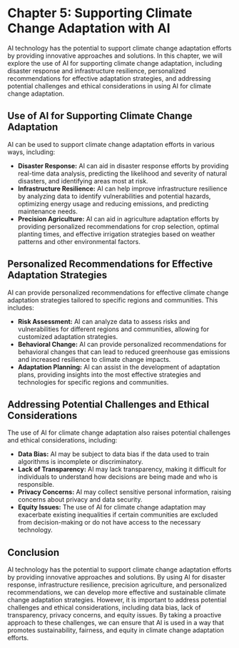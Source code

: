 Chapter 5: Supporting Climate Change Adaptation with AI
=======================================================

AI technology has the potential to support climate change adaptation efforts by providing innovative approaches and solutions. In this chapter, we will explore the use of AI for supporting climate change adaptation, including disaster response and infrastructure resilience, personalized recommendations for effective adaptation strategies, and addressing potential challenges and ethical considerations in using AI for climate change adaptation.

Use of AI for Supporting Climate Change Adaptation
--------------------------------------------------

AI can be used to support climate change adaptation efforts in various ways, including:

* **Disaster Response:** AI can aid in disaster response efforts by providing real-time data analysis, predicting the likelihood and severity of natural disasters, and identifying areas most at risk.
* **Infrastructure Resilience:** AI can help improve infrastructure resilience by analyzing data to identify vulnerabilities and potential hazards, optimizing energy usage and reducing emissions, and predicting maintenance needs.
* **Precision Agriculture:** AI can aid in agriculture adaptation efforts by providing personalized recommendations for crop selection, optimal planting times, and effective irrigation strategies based on weather patterns and other environmental factors.

Personalized Recommendations for Effective Adaptation Strategies
----------------------------------------------------------------

AI can provide personalized recommendations for effective climate change adaptation strategies tailored to specific regions and communities. This includes:

* **Risk Assessment:** AI can analyze data to assess risks and vulnerabilities for different regions and communities, allowing for customized adaptation strategies.
* **Behavioral Change:** AI can provide personalized recommendations for behavioral changes that can lead to reduced greenhouse gas emissions and increased resilience to climate change impacts.
* **Adaptation Planning:** AI can assist in the development of adaptation plans, providing insights into the most effective strategies and technologies for specific regions and communities.

Addressing Potential Challenges and Ethical Considerations
----------------------------------------------------------

The use of AI for climate change adaptation also raises potential challenges and ethical considerations, including:

* **Data Bias:** AI may be subject to data bias if the data used to train algorithms is incomplete or discriminatory.
* **Lack of Transparency:** AI may lack transparency, making it difficult for individuals to understand how decisions are being made and who is responsible.
* **Privacy Concerns:** AI may collect sensitive personal information, raising concerns about privacy and data security.
* **Equity Issues:** The use of AI for climate change adaptation may exacerbate existing inequalities if certain communities are excluded from decision-making or do not have access to the necessary technology.

Conclusion
----------

AI technology has the potential to support climate change adaptation efforts by providing innovative approaches and solutions. By using AI for disaster response, infrastructure resilience, precision agriculture, and personalized recommendations, we can develop more effective and sustainable climate change adaptation strategies. However, it is important to address potential challenges and ethical considerations, including data bias, lack of transparency, privacy concerns, and equity issues. By taking a proactive approach to these challenges, we can ensure that AI is used in a way that promotes sustainability, fairness, and equity in climate change adaptation efforts.
